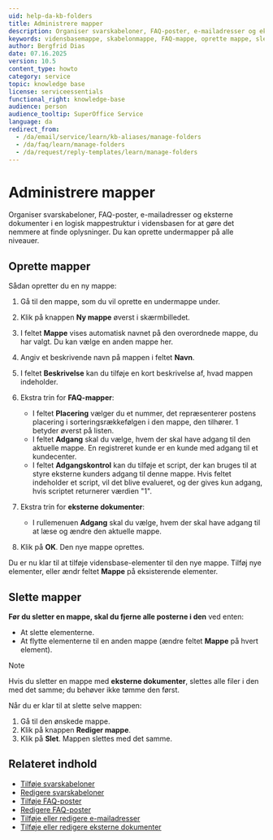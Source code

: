 ```yaml
---
uid: help-da-kb-folders
title: Administrere mapper
description: Organiser svarskabeloner, FAQ-poster, e-mailadresser og eksterne dokumenter i mapper for nem adgang og logisk gruppering.
keywords: vidensbasemappe, skabelonmappe, FAQ-mappe, oprette mappe, slette mappe
author: Bergfrid Dias
date: 07.16.2025
version: 10.5
content_type: howto
category: service
topic: knowledge base
license: serviceessentials
functional_right: knowledge-base
audience: person
audience_tooltip: SuperOffice Service
language: da
redirect_from:
  - /da/email/service/learn/kb-aliases/manage-folders
  - /da/faq/learn/manage-folders
  - /da/request/reply-templates/learn/manage-folders
---
```


# Administrere mapper

Organiser svarskabeloner, FAQ-poster, e-mailadresser og eksterne dokumenter i en logisk mappestruktur i vidensbasen for at gøre det nemmere at finde oplysninger. Du kan oprette undermapper på alle niveauer.

## Oprette mapper

Sådan opretter du en ny mappe:

1. Gå til den mappe, som du vil oprette en undermappe under.
1. Klik på knappen **Ny mappe** øverst i skærmbilledet.
1. I feltet **Mappe** vises automatisk navnet på den overordnede mappe, du har valgt. Du kan vælge en anden mappe her.
1. Angiv et beskrivende navn på mappen i feltet **Navn**.
1. I feltet **Beskrivelse** kan du tilføje en kort beskrivelse af, hvad mappen indeholder.

1. Ekstra trin for **FAQ-mapper**:

    * I feltet **Placering** vælger du et nummer, det repræsenterer postens placering i sorteringsrækkefølgen i den mappe, den tilhører. 1 betyder øverst på listen.
    * I feltet **Adgang** skal du vælge, hvem der skal have adgang til den aktuelle mappe. En registreret kunde er en kunde med adgang til et kundecenter.
    * I feltet **Adgangskontrol** kan du tilføje et script, der kan bruges til at styre eksterne kunders adgang til denne mappe. Hvis feltet indeholder et script, vil det blive evalueret, og der gives kun adgang, hvis scriptet returnerer værdien "1".

1. Ekstra trin for **eksterne dokumenter**:

    * I rullemenuen **Adgang** skal du vælge, hvem der skal have adgang til at læse og ændre den aktuelle mappe.

1. Klik på **OK**. Den nye mappe oprettes.

Du er nu klar til at tilføje vidensbase-elementer til den nye mappe. Tilføj nye elementer, eller ændr feltet **Mappe** på eksisterende elementer.

## Slette mapper

**Før du sletter en mappe, skal du fjerne alle posterne i den** ved enten:

* At slette elementerne.
* At flytte elementerne til en anden mappe (ændre feltet **Mappe** på hvert element).

> [!NOTE]
> Hvis du sletter en mappe med **eksterne dokumenter**, slettes alle filer i den med det samme; du behøver ikke tømme den først.

Når du er klar til at slette selve mappen:

1. Gå til den ønskede mappe.
1. Klik på knappen **Rediger mappe**.
1. Klik på **Slet**. Mappen slettes med det samme.

## Relateret indhold

* [Tilføje svarskabeloner][1]
* [Redigere svarskabeloner][2]
* [Tilføje FAQ-poster][3]
* [Redigere FAQ-poster][4]
* [Tilføje eller redigere e-mailadresser][5]
* [Tilføje eller redigere eksterne dokumenter][7]

<!-- Refererede links -->
[1]: reply-templates/create.md
[2]: reply-templates/edit.md
[3]: faq/create.md
[4]: faq/edit.md
[5]: kb-aliases/add-email-address.md
[7]: external-document.md
